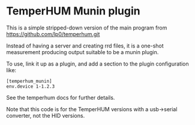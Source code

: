 # TemperHUM Munin plugin

This is a simple stripped-down version of the main program from
https://github.com/lp0/temperhum.git

Instead of having a server and creating rrd files, it is a one-shot
measurement producing output suitable to be a munin plugin.

To use, link it up as a plugin, and add a section to the plugin
configuration like:

    [temperhum_munin]
    env.device 1-1.2.3

See the temperhum docs for further details.

Note that this code is for the TemperHUM versions with a usb->serial
converter, not the HID versions.
